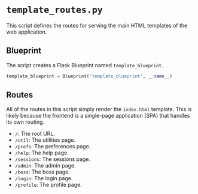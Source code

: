 # `template_routes.py`

This script defines the routes for serving the main HTML templates of the web application.

## Blueprint

The script creates a Flask Blueprint named `template_blueprint`.

```python
template_blueprint = Blueprint('template_blueprint', __name__)
```

## Routes

All of the routes in this script simply render the `index.html` template. This is likely because the frontend is a single-page application (SPA) that handles its own routing.

*   `/`: The root URL.
*   `/util`: The utilities page.
*   `/prefs`: The preferences page.
*   `/help`: The help page.
*   `/sessions`: The sessions page.
*   `/admin`: The admin page.
*   `/boss`: The boss page.
*   `/login`: The login page.
*   `/profile`: The profile page.
